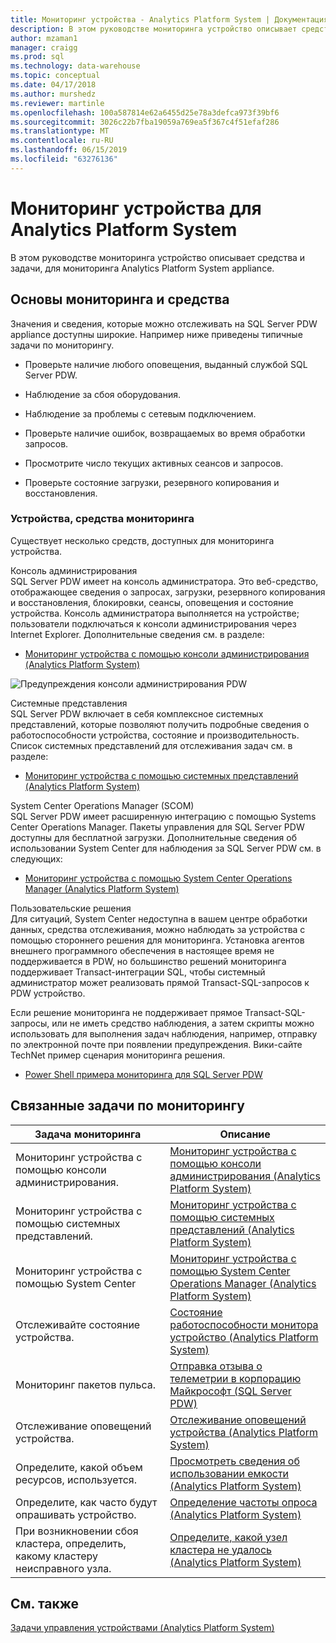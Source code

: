 ```yaml
---
title: Мониторинг устройства - Analytics Platform System | Документация Майкрософт
description: В этом руководстве мониторинга устройство описывает средства и задачи, для мониторинга Analytics Platform System appliance.
author: mzaman1
manager: craigg
ms.prod: sql
ms.technology: data-warehouse
ms.topic: conceptual
ms.date: 04/17/2018
ms.author: murshedz
ms.reviewer: martinle
ms.openlocfilehash: 100a587814e62a6455d25e78a3defca973f39bf6
ms.sourcegitcommit: 3026c22b7fba19059a769ea5f367c4f51efaf286
ms.translationtype: MT
ms.contentlocale: ru-RU
ms.lasthandoff: 06/15/2019
ms.locfileid: "63276136"
---
```

# <a name="appliance-monitoring-for-analytics-platform-system"></a>Мониторинг устройства для Analytics Platform System
В этом руководстве мониторинга устройство описывает средства и задачи, для мониторинга Analytics Platform System appliance.  
  
## <a name="Basics"></a>Основы мониторинга и средства  
Значения и сведения, которые можно отслеживать на SQL Server PDW appliance доступны широкие. Например ниже приведены типичные задачи по мониторингу.  
  
-   Проверьте наличие любого оповещения, выданный службой SQL Server PDW.  
  
-   Наблюдение за сбоя оборудования.  
  
-   Наблюдение за проблемы с сетевым подключением.  
  
-   Проверьте наличие ошибок, возвращаемых во время обработки запросов.  
  
-   Просмотрите число текущих активных сеансов и запросов.  
  
-   Проверьте состояние загрузки, резервного копирования и восстановления.  
  
### <a name="appliance-monitoring-tools"></a>Устройства, средства мониторинга  
Существует несколько средств, доступных для мониторинга устройства.  
  
Консоль администрирования  
SQL Server PDW имеет на консоль администратора. Это веб-средство, отображающее сведения о запросах, загрузки, резервного копирования и восстановления, блокировки, сеансы, оповещения и состояние устройства. Консоль администратора выполняется на устройстве; пользователи подключаться к консоли администрирования через Internet Explorer. Дополнительные сведения см. в разделе:  
  
-   [Мониторинг устройства с помощью консоли администрирования &#40;Analytics Platform System&#41;](monitor-the-appliance-by-using-the-admin-console.md)  
  
![Предупреждения консоли администрирования PDW](./media/appliance-monitoring/SQL_Server_PDW_AdminConsol_Queries.png "SQL_Server_PDW_AdminConsol_Queries")  
  
Системные представления  
SQL Server PDW включает в себя комплексное системных представлений, которые позволяют получить подробные сведения о работоспособности устройства, состояние и производительность. Список системных представлений для отслеживания задач см. в разделе:  
  
-   [Мониторинг устройства с помощью системных представлений &#40;Analytics Platform System&#41;](monitor-the-appliance-by-using-system-views.md)  
  
System Center Operations Manager (SCOM)  
SQL Server PDW имеет расширенную интеграцию с помощью Systems Center Operations Manager. Пакеты управления для SQL Server PDW доступны для бесплатной загрузки. Дополнительные сведения об использовании System Center для наблюдения за SQL Server PDW см. в следующих:  
  
-   [Мониторинг устройства с помощью System Center Operations Manager &#40;Analytics Platform System&#41;](monitor-the-appliance-by-using-system-center-operations-manager.md)  
  
Пользовательские решения  
Для ситуаций, System Center недоступна в вашем центре обработки данных, средства отслеживания, можно наблюдать за устройства с помощью стороннего решения для мониторинга. Установка агентов внешнего программного обеспечения в настоящее время не поддерживается в PDW, но большинство решений мониторинга поддерживает Transact\-интеграции SQL, чтобы системный администратор может реализовать прямой Transact\-SQL-запросов к PDW устройство.  
  
Если решение мониторинга не поддерживает прямое Transact\-SQL-запросы, или не иметь средство наблюдения, а затем скрипты можно использовать для выполнения задач наблюдения, например, отправку по электронной почте при появлении предупреждения.  Вики-сайте TechNet пример сценария мониторинга решения.  
  
-   [Power Shell примера мониторинга для SQL Server PDW](https://go.microsoft.com/fwlink/?LinkId=248020)  
   
## <a name="Tasks"></a>Связанные задачи по мониторингу  
  
|Задача мониторинга|Описание|  
|-------------------|---------------|  
|Мониторинг устройства с помощью консоли администрирования.|[Мониторинг устройства с помощью консоли администрирования &#40;Analytics Platform System&#41;](monitor-the-appliance-by-using-the-admin-console.md)|  
|Мониторинг устройства с помощью системных представлений.|[Мониторинг устройства с помощью системных представлений &#40;Analytics Platform System&#41;](monitor-the-appliance-by-using-system-views.md)|  
|Мониторинг устройства с помощью System Center|[Мониторинг устройства с помощью System Center Operations Manager &#40;Analytics Platform System&#41;](monitor-the-appliance-by-using-system-center-operations-manager.md)|  
|Отслеживайте состояние устройства.|[Состояние работоспособности монитора устройство &#40;Analytics Platform System&#41;](monitor-appliance-health-state.md)|  
|Мониторинг пакетов пульса.|[Отправка отзыва о телеметрии в корпорацию Майкрософт &#40;SQL Server PDW&#41;](send-telemetry-feedback-to-microsoft-sql-server-pdw.md)|  
|Отслеживание оповещений устройства.|[Отслеживание оповещений устройства &#40;Analytics Platform System&#41;](track-appliance-alerts.md)|  
|Определите, какой объем ресурсов, используется.|[Просмотреть сведения об использовании емкости &#40;Analytics Platform System&#41;](view-capacity-utilization.md)|  
|Определите, как часто будут опрашивать устройство.|[Определение частоты опроса &#40;Analytics Platform System&#41;](determine-polling-frequency.md)|  
|При возникновении сбоя кластера, определить, какому кластеру неисправного узла.|[Определите, какой узел кластера не удалось &#40;Analytics Platform System&#41;](determine-which-cluster-node-failed.md)|  


<!-- MISSING LINKS |Monitor loads.|[Monitor Loads &#40;SQL Server PDW&#41;](../sqlpdw/monitor-loads-sql-server-pdw.md)|  -->  
<!-- MISSING LINKS |Monitor backups and restores.|[Monitor Backups and Restores &#40;SQL Server PDW&#41;](../sqlpdw/monitor-backups-and-restores-sql-server-pdw.md)|  -->  
<!-- MISSING LINKS |Monitor the active queries.|[Monitoring Active Queries &#40;SQL Server PDW&#41;](../sqlpdw/monitoring-active-queries-sql-server-pdw.md)|  -->  
  
## <a name="see-also"></a>См. также  
<!-- MISSING LINKS [Common Metadata Query Examples &#40;SQL Server PDW&#41;](../sqlpdw/common-metadata-query-examples-sql-server-pdw.md)  -->  
[Задачи управления устройствами &#40;Analytics Platform System&#41;](appliance-management-tasks.md)  
  
